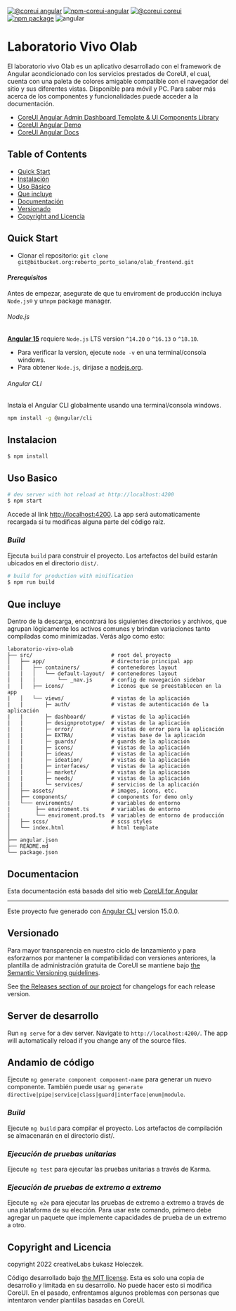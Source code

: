 [![@coreui angular](https://img.shields.io/badge/@coreui%20-angular-lightgrey.svg?style=flat-square)](https://github.com/coreui/angular)
[![npm-coreui-angular][npm-coreui-angular-badge]][npm-coreui-angular]
[![@coreui coreui](https://img.shields.io/badge/@coreui%20-coreui-lightgrey.svg?style=flat-square)](https://github.com/coreui/coreui)
[![npm package][npm-coreui-badge]][npm-coreui]
![angular](https://img.shields.io/badge/angular-^15.2.0-lightgrey.svg?style=flat-square&logo=angular)

[npm-coreui-angular]: https://www.npmjs.com/package/@coreui/angular
[npm-coreui-angular-badge]: https://img.shields.io/npm/v/@coreui/angular.png?style=flat-square
[npm-coreui-angular-badge-next]: https://img.shields.io/npm/v/@coreui/angular/next?style=flat-square&color=red
[npm-coreui]: https://www.npmjs.com/package/@coreui/coreui
[npm-coreui-badge]: https://img.shields.io/npm/v/@coreui/coreui.png?style=flat-square


# Laboratorio Vivo Olab

El laboratorio vivo Olab es un aplicativo desarrollado con el framework de Angular acondicionado con los servicios prestados de CoreUI,
el cual, cuenta con una paleta de colores amigable compatible con el navegador del sitio y sus diferentes vistas. Disponible para móvil
y PC. Para saber más acerca de los componentes y funcionalidades puede acceder a la documentación.

- [CoreUI Angular Admin Dashboard Template & UI Components Library](https://coreui.io/angular)  
- [CoreUI Angular Demo](https://coreui.io/angular/demo/4.3/free/)
- [CoreUI Angular Docs](https://coreui.io/angular/docs/)  

## Table of Contents

* [Quick Start](#quick-start)
* [Instalación](#instalacion)
* [Uso Básico](#uso-basico)
* [Que incluye](#que-incluye)
* [Documentación](#documentacion)
* [Versionado](#versionado)
* [Copyright and Licencia](#copyright-and-licencia)


## Quick Start

- Clonar el repositorio: `git clone git@bitbucket.org:roberto_porto_solano/olab_frontend.git`

#### <i>Prerequisitos</i>
Antes de empezar, asegurate de que tu enviroment de producción incluya `Node.js®` y un`npm` package manager.

###### Node.js
[**Angular 15**](https://angular.io/guide/what-is-angular) requiere `Node.js` LTS version `^14.20` o `^16.13` o `^18.10`.

- Para verificar la version, ejecute `node -v` en una terminal/consola windows.
- Para obtener `Node.js`, dirijase a [nodejs.org](https://nodejs.org/).

###### Angular CLI
Instala el Angular CLI globalmente usando una terminal/consola windows.
```bash
npm install -g @angular/cli
```

## Instalacion

``` bash
$ npm install
```

## Uso Basico

``` bash
# dev server with hot reload at http://localhost:4200
$ npm start
```

Accede al link [http://localhost:4200](http://localhost:4200). La app será automaticamente recargada si tu modificas alguna parte del código raíz.

### <i> Build</i>

Ejecuta `build` para construir el proyecto. Los artefactos del build estarán ubicados en el directorio `dist/`.

```bash
# build for production with minification
$ npm run build
```
## Que incluye

Dentro de la descarga, encontrará los siguientes directorios y archivos, que agrupan lógicamente los activos comunes y brindan variaciones tanto compiladas como minimizadas. Verás algo como esto:

```
laboratorio-vivo-olab
├── src/                         # root del proyecto
│   ├── app/                     # directorio principal app
|   │   ├── containers/          # contenedores layout
|   |   │   └── default-layout/  # contenedores layout
|   |   |       └── _nav.js      # config de navegación sidebar
|   │   ├── icons/               # iconos que se preestablecen en la app
|   │   └── views/               # vistas de la aplicación
|   |       ├─ auth/             # vistas de autenticación de la aplicación
|   |       ├─ dashboard/        # vistas de la aplicación
|   |       ├─ designprototype/  # vistas de la aplicación
|   |       ├─ error/            # vistas de error para la aplicación
|   |       ├─ EXTRA/            # vistas base de la aplicación
|   |       ├─ guards/           # guards de la aplicación
|   |       ├─ icons/            # vistas de la aplicación
|   |       ├─ ideas/            # vistas de la aplicación
|   |       ├─ ideation/         # vistas de la aplicación
|   |       ├─ interfaces/       # vistas de la aplicación
|   |       ├─ market/           # vistas de la aplicación
|   |       ├─ needs/            # vistas de la aplicación
|   |       └─ services/         # servicios de la aplicación
│   ├── assets/                  # images, icons, etc.
│   ├── components/              # components for demo only
|   └─── enviroments/            # variables de entorno
|        ├── enviroment.ts       # variables de entorno
|        └── enviroment.prod.ts  # variables de entorno de producción
│   ├── scss/                    # scss styles
│   └── index.html               # html template
│
├── angular.json
├── README.md
└── package.json
```

## Documentacion

Esta documentación está basada del sitio web [CoreUI for Angular](https://coreui.io/angular/)

---

Este proyecto fue generado con [Angular CLI](https://github.com/angular/angular-cli) version 15.0.0.

## Versionado

Para mayor transparencia en nuestro ciclo de lanzamiento y para esforzarnos por mantener la compatibilidad con versiones anteriores, la plantilla de administración gratuita de CoreUI se mantiene bajo [the Semantic Versioning guidelines](http://semver.org/).

See [the Releases section of our project](https://github.com/coreui/coreui-free-angular-admin-template/releases) for changelogs for each release version.

## Server de desarrollo

Run `ng serve` for a dev server. Navigate to `http://localhost:4200/`. The app will automatically reload if you change any of the source files.

## Andamio de código

Ejecute `ng generate component component-name`  para generar un nuevo componente. También puede usar `ng generate directive|pipe|service|class|guard|interface|enum|module`.

### <i>Build </i>

Ejecute `ng build` para compilar el proyecto. Los artefactos de compilación se almacenarán en el directorio dist/.

### <i>Ejecución de pruebas unitarias</i>

Ejecute `ng test` para ejecutar las pruebas unitarias a través de Karma.

### <i>Ejecución de pruebas de extremo a extremo</i>

Ejecute `ng e2e` para ejecutar las pruebas de extremo a extremo a través de una plataforma de su elección. Para usar este comando, primero debe agregar un paquete que implemente capacidades de prueba de un extremo a otro.

## Copyright and Licencia

copyright 2022 creativeLabs Łukasz Holeczek.   

 
Código desarrollado bajo [the MIT license](https://github.com/coreui/coreui-free-react-admin-template/blob/master/LICENSE).
Esta es solo una copia de desarrollo y limitada en su desarrollo. No puede hacer esto si modifica CoreUI. En el pasado, enfrentamos algunos problemas con personas que intentaron vender plantillas basadas en CoreUI.
